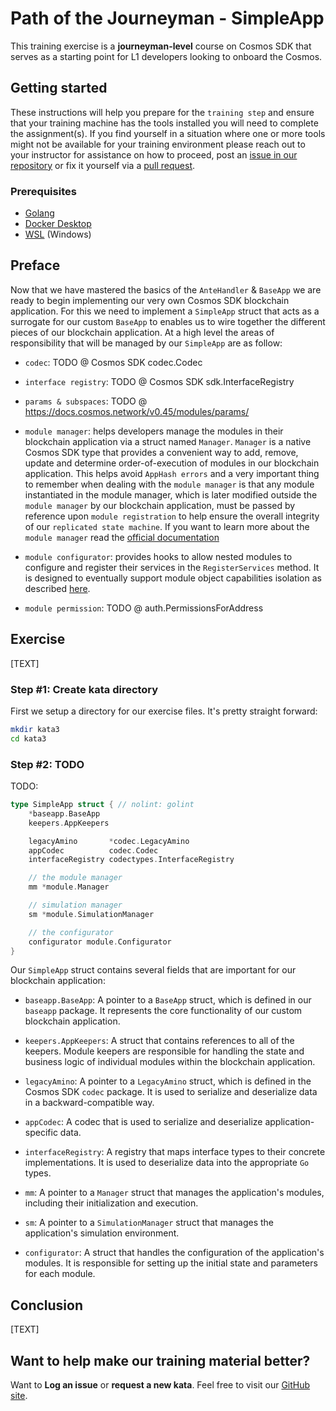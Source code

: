 # Path of the Journeyman - SimpleApp

This training exercise is a **journeyman-level** course on Cosmos SDK that serves as a starting point for L1 developers looking to onboard the Cosmos.

## Getting started

These instructions will help you prepare for the `training step` and ensure that your training machine has the tools installed you will need to complete the assignment(s). If you find yourself in a situation where one or more tools might not be available for your training environment please reach out to your instructor for assistance on how to proceed, post an [issue in our repository](https://github.com/classic-terra/dojo/issues) or fix it yourself via a [pull request](https://github.com/classic-terra/dojo/pulls).

### Prerequisites

* [Golang](https://go.dev/dl/)
* [Docker Desktop](https://www.docker.com/products/docker-desktop)
* [WSL](https://learn.microsoft.com/en-us/windows/wsl/install) (Windows)

## Preface

Now that we have mastered the basics of the `AnteHandler` & `BaseApp` we are ready to begin implementing our very own Cosmos SDK blockchain application. For this we need to implement a `SimpleApp` struct that acts as a surrogate for our custom `BaseApp` to enables us to wire together the different pieces of our blockchain application. At a high level the areas of responsibility that will be managed by our `SimpleApp` are as follow:

* `codec`: TODO @ Cosmos SDK codec.Codec

* `interface registry`: TODO @ Cosmos SDK sdk.InterfaceRegistry

* `params & subspaces`: TODO @ https://docs.cosmos.network/v0.45/modules/params/

* `module manager`: helps developers manage the modules in their blockchain application via a struct named `Manager`. `Manager` is a native Cosmos SDK type that provides a convenient way to add, remove, update and determine order-of-execution of modules in our blockchain application. This helps avoid `AppHash errors` and a very important thing to remember when dealing with the `module manager` is that any module instantiated in the module manager, which is later modified outside the `module manager` by our blockchain application, must be passed by reference upon `module registration` to help ensure the overall integrity of our `replicated state machine`. If you want to learn more about the `module manager` read the [official documentation](https://docs.cosmos.network/main/building-modules/module-manager)

* `module configurator`: provides hooks to allow nested modules to configure and register their services in the `RegisterServices` method. It is designed to eventually support module object capabilities isolation as described [here](https://github.com/cosmos/cosmos-sdk/issues/7093).

* `module permission`: TODO @ auth.PermissionsForAddress

## Exercise

[TEXT]

### Step #1: Create kata directory

First we setup a directory for our exercise files. It's pretty straight forward:

```bash
mkdir kata3
cd kata3
```

### Step #2: TODO

TODO:

```go
type SimpleApp struct { // nolint: golint
	*baseapp.BaseApp
	keepers.AppKeepers

	legacyAmino       *codec.LegacyAmino
	appCodec          codec.Codec
	interfaceRegistry codectypes.InterfaceRegistry

	// the module manager
	mm *module.Manager

	// simulation manager
	sm *module.SimulationManager

	// the configurator
	configurator module.Configurator
}
```

Our `SimpleApp` struct contains several fields that are important for our blockchain application:

* `baseapp.BaseApp`: A pointer to a `BaseApp` struct, which is defined in our `baseapp` package. It represents the core functionality of our custom blockchain application.

* `keepers.AppKeepers`: A struct that contains references to all of the keepers. Module keepers are responsible for handling the state and business logic of individual modules within the blockchain application.

* `legacyAmino`: A pointer to a `LegacyAmino` struct, which is defined in the Cosmos SDK `codec` package. It is used to serialize and deserialize data in a backward-compatible way.

* `appCodec`: A codec that is used to serialize and deserialize application-specific data.

* `interfaceRegistry`: A registry that maps interface types to their concrete implementations. It is used to deserialize data into the appropriate `Go` types.

* `mm`: A pointer to a `Manager` struct that manages the application's modules, including their initialization and execution.

* `sm`: A pointer to a `SimulationManager` struct that manages the application's simulation environment.

* `configurator`: A struct that handles the configuration of the application's modules. It is responsible for setting up the initial state and parameters for each module.

## Conclusion

[TEXT]

## Want to help make our training material better?

Want to **Log an issue** or **request a new kata**. Feel free to visit our [GitHub site](https://github.com/classic-terra/dojo/issues).
